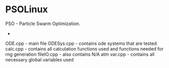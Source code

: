 # PSOLinux
PSO - Particle Swarm Optimization.

- <insert contextual info and function here later>

ODE.cpp - main file 
ODESys.cpp - contains ode systems that are tested
calc.cpp - contains all calculation functions used and functions needed for rng generation
fileIO.cpp - also contains N/A atm
var.cpp - contains all necessary global variables used